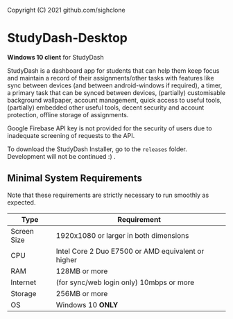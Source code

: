  Copyright (C) 2021  github.com/sighclone

# StudyDash-Desktop
**Windows 10 client** for StudyDash

StudyDash is a dashboard app for students that can help them keep focus and maintain a record of their assignments/other tasks with features like sync between devices (and between android-windows if required), a timer, a primary task that can be synced between devices, (partially) customisable background wallpaper, account management, quick access to useful tools, (partially) embedded other useful tools, decent security and account protection, offline storage of assignments.

Google Firebase API key is not provided for the security of users due to inadequate screening of requests to the API.

To download the StudyDash Installer, go to the `releases` folder.
Development will not be continued :) .

Minimal System Requirements
---------------------------
Note that these requirements are strictly necessary to run smoothly as expected.

| Type | Requirement |
|------|-------------|
| Screen Size | 1920x1080 or larger in both dimensions |
| CPU | Intel Core 2 Duo E7500 or AMD equivalent or higher |
| RAM | 128MB or more |
| Internet | (for sync/web login only) 10mbps or more |
| Storage | 256MB or more |
| OS | Windows 10 **ONLY** |
